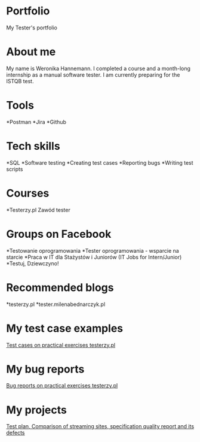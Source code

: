 # Portfolio
My Tester's portfolio
# About me
My name is Weronika Hannemann. I completed a course and a month-long internship as a manual software tester. I am currently preparing for the ISTQB test.
# Tools
*Postman
*Jira
*Github
# Tech skills
*SQL
*Software testing
*Creating test cases
*Reporting bugs
*Writing test scripts
# Courses
*Testerzy.pl Zawód tester
# Groups on Facebook
*Testowanie oprogramowania
*Tester oprogramowania - wsparcie na starcie
*Praca w IT dla Stażystów i Juniorów (IT Jobs for Intern/Junior)
*Testuj, Dziewczyno!
# Recommended blogs
*testerzy.pl
*tester.milenabednarczyk.pl
# My test case examples
[Test cases on practical exercises testerzy.pl](https://drive.google.com/drive/folders/1QxGTIfYM8fvX9-zhAfvfuHakANzJv8Yv?hl=pl)
# My bug reports
[Bug reports on practical exercises testerzy.pl](https://drive.google.com/drive/folders/1mqJGLrkTZ0G3BDNod7Oz6NFbibOLWaxB?usp=sharing)
# My projects
[Test plan, Comparison of streaming sites, specification quality report and its defects](https://drive.google.com/drive/folders/1P40Z2kwalh_mebnu15eBuyCjeJKE_R2k?usp=sharing)
